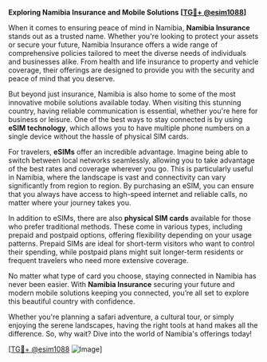 **Exploring Namibia Insurance and Mobile Solutions [[TG💪+ @esim1088](https://t.me/s/esim1088)]**

When it comes to ensuring peace of mind in Namibia, **Namibia Insurance** stands out as a trusted name. Whether you're looking to protect your assets or secure your future, Namibia Insurance offers a wide range of comprehensive policies tailored to meet the diverse needs of individuals and businesses alike. From health and life insurance to property and vehicle coverage, their offerings are designed to provide you with the security and peace of mind that you deserve.

But beyond just insurance, Namibia is also home to some of the most innovative mobile solutions available today. When visiting this stunning country, having reliable communication is essential, whether you're here for business or leisure. One of the best ways to stay connected is by using **eSIM technology**, which allows you to have multiple phone numbers on a single device without the hassle of physical SIM cards.

For travelers, **eSIMs** offer an incredible advantage. Imagine being able to switch between local networks seamlessly, allowing you to take advantage of the best rates and coverage wherever you go. This is particularly useful in Namibia, where the landscape is vast and connectivity can vary significantly from region to region. By purchasing an eSIM, you can ensure that you always have access to high-speed internet and reliable calls, no matter where your journey takes you.

In addition to eSIMs, there are also **physical SIM cards** available for those who prefer traditional methods. These come in various types, including prepaid and postpaid options, offering flexibility depending on your usage patterns. Prepaid SIMs are ideal for short-term visitors who want to control their spending, while postpaid plans might suit longer-term residents or frequent travelers who need more extensive coverage.

No matter what type of card you choose, staying connected in Namibia has never been easier. With **Namibia Insurance** securing your future and modern mobile solutions keeping you connected, you’re all set to explore this beautiful country with confidence. 

Whether you're planning a safari adventure, a cultural tour, or simply enjoying the serene landscapes, having the right tools at hand makes all the difference. So, why wait? Dive into the world of Namibia's offerings today!

[[TG💪+ @esim1088](https://t.me/s/esim1088) ![Image](https://i.postimg.cc/Y0z9fWf4/image.png)]